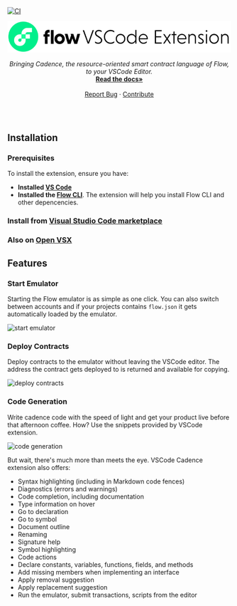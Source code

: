 [![CI](https://github.com/onflow/vscode-cadence/actions/workflows/ci.yml/badge.svg)](https://github.com/onflow/vscode-cadence/actions/workflows/ci.yml)
<br />
<p align="center">
  <a href="https://docs.onflow.org/vscode-extension/">
    <img src="./images/vscode-banner.png" alt="Logo" width="600" height="auto">
  </a>

  <p align="center">
    <i>Bringing Cadence, the resource-oriented smart contract language of Flow, to your VSCode Editor.</i>
    <br />
    <a href="https://docs.onflow.org/vscode-extension/"><strong>Read the docs»</strong></a>
    <br />
    <br />
    <a href="https://github.com/onflow/vscode-cadence/issues">Report Bug</a>
    ·
    <a href="https://github.com/onflow/vscode-cadence/blob/master/CONTRIBUTING.md">Contribute</a>
  </p>
</p>
<br />
<br />

## Installation

### Prerequisites
To install the extension, ensure you have:
- **Installed [VS Code](https://code.visualstudio.com/docs/setup/setup-overview)**
- **Installed the [Flow CLI](https://docs.onflow.org/flow-cli/install/)**. The extension will help you install Flow CLI and other depencencies.


### Install from **[Visual Studio Code marketplace](https://marketplace.visualstudio.com/items?itemName=onflow.cadence)**

### Also on **[Open VSX](https://open-vsx.org/extension/onflow/cadence)**

## Features

### Start Emulator
Starting the Flow emulator is as simple as one click. You can also switch between accounts and
if your projects contains `flow.json` it gets automatically loaded by the emulator.

![start emulator](https://storage.googleapis.com/flow-resources/documentation-assets/vscode-extension/start-emulator-min.gif)

### Deploy Contracts
Deploy contracts to the emulator without leaving the VSCode editor. The address the contract
gets deployed to is returned and available for copying.

![deploy contracts](https://storage.googleapis.com/flow-resources/documentation-assets/vscode-extension/deploy-contract-min.gif)

### Code Generation
Write cadence code with the speed of light and get your product live before
that afternoon coffee. How? Use the snippets provided by VSCode extension.

![code generation](https://storage.googleapis.com/flow-resources/documentation-assets/vscode-extension/code-generation-min.gif)

But wait, there's much more than meets the eye. VSCode Cadence extension also offers:

- Syntax highlighting (including in Markdown code fences)
- Diagnostics (errors and warnings)
- Code completion, including documentation
- Type information on hover
- Go to declaration
- Go to symbol
- Document outline
- Renaming
- Signature help
- Symbol highlighting
- Code actions
- Declare constants, variables, functions, fields, and methods
- Add missing members when implementing an interface
- Apply removal suggestion
- Apply replacement suggestion
- Run the emulator, submit transactions, scripts from the editor
